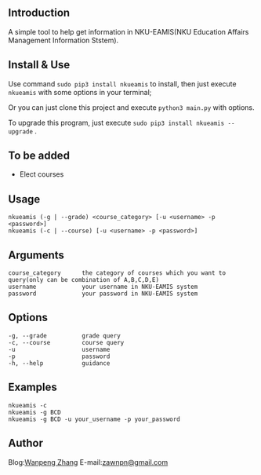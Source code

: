 ## Introduction
A simple tool to help get information in NKU-EAMIS(NKU Education Affairs Management Information Ststem).

## Install & Use
Use command `sudo pip3 install nkueamis` to install, then just execute `nkueamis` with some options in your terminal;

Or you can just clone this project and execute `python3 main.py` with options.

To upgrade this program, just execute `sudo pip3 install nkueamis --upgrade` .

## To be added
 - Elect courses

## Usage
    nkueamis (-g | --grade) <course_category> [-u <username> -p <password>]
    nkueamis (-c | --course) [-u <username> -p <password>]

## Arguments
    course_category      the category of courses which you want to query(only can be combination of A,B,C,D,E)
    username             your username in NKU-EAMIS system
    password             your password in NKU-EAMIS system

## Options
    -g, --grade          grade query
    -c, --course         course query
    -u                   username
    -p                   password
    -h, --help           guidance

## Examples
    nkueamis -c
    nkueamis -g BCD
    nkueamis -g BCD -u your_username -p your_password
    
## Author
Blog:[Wanpeng Zhang](http://www.oncemath.com)
E-mail:zawnpn@gmail.com
